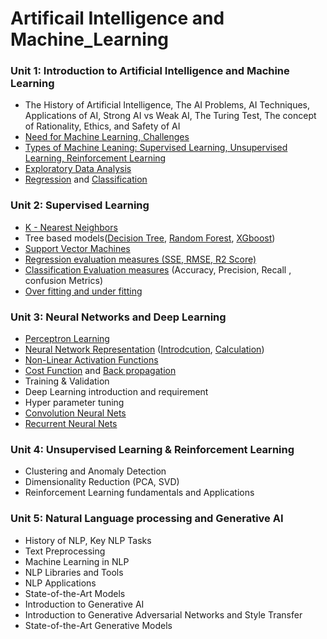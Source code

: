 # Artificail Intelligence and Machine_Learning

### Unit 1: Introduction to Artificial Intelligence and Machine Learning

- The History of Artificial Intelligence, The AI Problems, AI Techniques, Applications of AI, Strong AI vs Weak AI,  The Turing Test, The concept of  Rationality, Ethics, and Safety of AI
- [Need for Machine Learning, Challenges](#) 
- [Types of Machine Leaning: Supervised Learning, Unsupervised Learning, Reinforcement Learning](https://www.datacamp.com/blog/what-is-machine-learning)
- [Exploratory Data Analysis](https://www.datacamp.com/tutorial/exploratory-data-analysis-python)
- [Regression](https://medium.com/@Hemantny/understanding-the-concepts-of-regression-32fb23eb0157) and [Classification](https://ml-cheatsheet.readthedocs.io/en/latest/logistic_regression.html)
 
### Unit 2: Supervised Learning
 - [K - Nearest Neighbors](https://machine-learning-tutorial-abi.readthedocs.io/en/latest/content/supervised/knn.html)
 - Tree based models([Decision Tree](https://machine-learning-tutorial-abi.readthedocs.io/en/latest/content/supervised/decisiontrees.html), [Random Forest](https://www.datacamp.com/tutorial/random-forests-classifier-python), [XGboost](https://xgboost.readthedocs.io/en/stable/tutorials/model.html))
 - [Support Vector Machines](https://machine-learning-tutorial-abi.readthedocs.io/en/latest/content/supervised/linear_SVM.html)
 - [Regression evaluation measures (SSE, RMSE, R2 Score)](https://medium.com/@Hemantny/understanding-the-concepts-of-regression-32fb23eb0157)
 - [Classification Evaluation measures](https://developers.google.com/machine-learning/crash-course/classification/thresholding) (Accuracy, Precision, Recall , confusion Metrics)
 - [Over fitting and under fitting](https://machine-learning-tutorial-abi.readthedocs.io/en/latest/content/overview/overfitting.html) 

### Unit 3: Neural Networks and Deep Learning
- [Perceptron Learning](https://towardsdatascience.com/perceptron-learning-algorithm-d5db0deab975)
- [Neural Network Representation](https://youtu.be/aircAruvnKk) ([Introdcution](https://ml-cheatsheet.readthedocs.io/en/latest/nn_concepts.html#neural-network), [Calculation](https://www.anotsorandomwalk.com/backpropagation-example-with-numbers-step-by-step/
))
- [Non-Linear Activation Functions](https://ml-cheatsheet.readthedocs.io/en/latest/activation_functions.html)
- [Cost Function](https://ml-cheatsheet.readthedocs.io/en/latest/loss_functions.html) and [Back propagation](https://mattmazur.com/2015/03/17/a-step-by-step-backpropagation-example/)
- Training & Validation
- Deep Learning introduction and requirement
- Hyper parameter tuning
- [Convolution Neural Nets](https://machine-learning-tutorial-abi.readthedocs.io/en/latest/content/deep_learning/cnn.html)
- [Recurrent Neural Nets](https://karpathy.github.io/2015/05/21/rnn-effectiveness/) 

### Unit 4: Unsupervised Learning & Reinforcement Learning
- Clustering and Anomaly Detection
- Dimensionality Reduction (PCA, SVD)
- Reinforcement Learning fundamentals and Applications
### Unit 5: Natural Language processing and Generative AI
- History of NLP, Key NLP Tasks
- Text Preprocessing
- Machine Learning in NLP
- NLP Libraries and Tools
- NLP Applications
- State-of-the-Art Models
- Introduction to Generative AI
- Introduction to Generative Adversarial Networks and Style Transfer
- State-of-the-Art Generative Models



